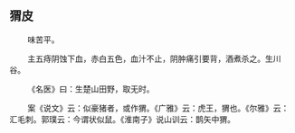 ## 猬皮
<p>&emsp;&emsp;
味苦平。
</p>
<p>&emsp;&emsp;
主五痔阴蚀下血，赤白五色，血汁不止，阴肿痛引要背，酒煮杀之。生川谷。
</p>
<p>&emsp;&emsp;
《名医》曰：生楚山田野，取无时。
</p>
<p>&emsp;&emsp;
案《说文》云：似豪猪者，或作猬。《广雅》云：虎王，猬也。《尔雅》云：汇毛刺。郭璞云：今谓状似鼠。《淮南子》说山训云：鹊矢中猬。
</p>